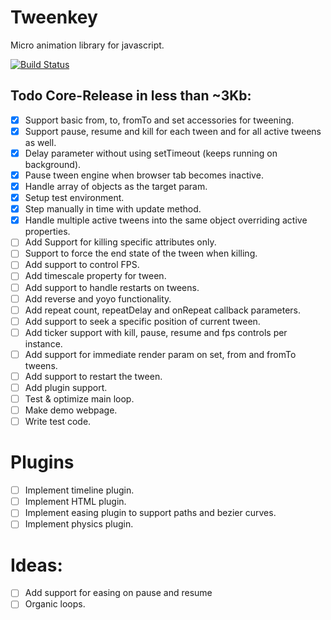 # Tweenkey
Micro animation library for javascript.

[![Build Status](https://travis-ci.org/radixzz/Tweenkey.svg?branch=master)](https://travis-ci.org/radixzz/Tweenkey)

## Todo Core-Release in less than ~3Kb:
- [x] Support basic from, to, fromTo and set accessories for tweening.
- [x] Support pause, resume and kill for each tween and for all active tweens as well.
- [x] Delay parameter without using setTimeout (keeps running on background).
- [x] Pause tween engine when browser tab becomes inactive.
- [x] Handle array of objects as the target param.
- [x] Setup test environment.
- [x] Step manually in time with update method.
- [x] Handle multiple active tweens into the same object overriding active properties.
- [ ] Add Support for killing specific attributes only.
- [ ] Support to force the end state of the tween when killing.
- [ ] Add support to control FPS.
- [ ] Add timescale property for tween.
- [ ] Add support to handle restarts on tweens.
- [ ] Add reverse and yoyo functionality.
- [ ] Add repeat count, repeatDelay and onRepeat callback parameters.
- [ ] Add support to seek a specific position of current tween.
- [ ] Add ticker support with kill, pause, resume and fps controls per instance.
- [ ] Add support for immediate render param on set, from and fromTo tweens.
- [ ] Add support to restart the tween.
- [ ] Add plugin support.
- [ ] Test & optimize main loop.
- [ ] Make demo webpage.
- [ ] Write test code.

# Plugins
- [ ] Implement timeline plugin.
- [ ] Implement HTML plugin.
- [ ] Implement easing plugin to support paths and bezier curves.
- [ ] Implement physics plugin.

# Ideas:
- [ ] Add support for easing on pause and resume
- [ ] Organic loops.
